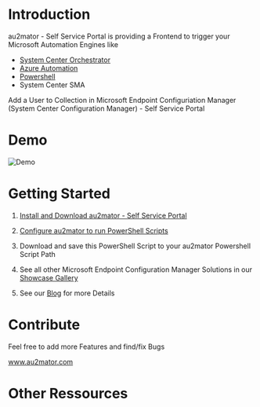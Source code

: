 # Introduction

au2mator - Self Service Portal is providing a Frontend to trigger your Microsoft Automation Engines like

- <a href="https://www.au2mator.com/orchestrator/?utm_source=github&utm_medium=social&utm_campaign=MEMCM_AddUserToCollection&utm_content=Readme" target="_blank">System Center Orchestrator</a>
- <a href="https://www.au2mator.com/AzureAutomation/?utm_source=github&utm_medium=social&utm_campaign=MEMCM_AddUserToCollection&utm_content=Readme" target="_blank">Azure Automation</a>
- <a href="https://www.au2mator.com/Powershell/?utm_source=github&utm_medium=social&utm_campaign=MEMCM_AddUserToCollection&utm_content=Readme" target="_blank">Powershell</a>
- System Center SMA

Add a User to Collection in Microsoft Endpoint Configuriation Manager (System Center Configuration Manager) - Self Service Portal


# Demo
![Demo](/Demo/AddUsertoCollection-GithubDemo.gif)

# Getting Started

1.	<a href="https://au2mator.com/documentation/install-or-update-au2mator-self-service-portal/?utm_source=github&utm_medium=social&utm_campaign=MEMCM_AddUserToCollection&utm_content=Readme" target="_blank">Install and Download au2mator - Self Service Portal</a>

2.	<a href="https://au2mator.com/documentation/use-powershell-with-au2mator/?utm_source=github&utm_medium=social&utm_campaign=MEMCM_AddUserToCollection&utm_content=Readme" target="_blank">Configure au2mator to run PowerShell Scripts</a>

3.	Download and save this PowerShell Script to your au2mator Powershell Script Path

4. See all other Microsoft Endpoint Configuration Manager Solutions in our <a href="https://au2mator.com/microsoft-endpoint-configuration-manager/?utm_source=github&utm_medium=social&utm_campaign=MEMCM_AddUserToCollection&utm_content=Readme">Showcase Gallery</a>

5. See our <a href="https://au2mator.com/blog/?utm_source=github&utm_medium=social&utm_campaign=MEMCM_AddUserToCollection&utm_content=Readme">Blog</a> for more Details



# Contribute

Feel free to add more Features and find/fix Bugs

<a href="https://au2mator.com/?utm_source=github&utm_medium=social&utm_campaign=MEMCM_AddUserToCollection&utm_content=Readme" target="_blank">www.au2mator.com</a>

# Other Ressources